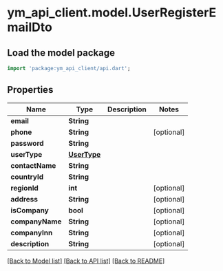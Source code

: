 # ym_api_client.model.UserRegisterEmailDto

## Load the model package
```dart
import 'package:ym_api_client/api.dart';
```

## Properties
Name | Type | Description | Notes
------------ | ------------- | ------------- | -------------
**email** | **String** |  | 
**phone** | **String** |  | [optional] 
**password** | **String** |  | 
**userType** | [**UserType**](UserType.md) |  | 
**contactName** | **String** |  | 
**countryId** | **String** |  | 
**regionId** | **int** |  | [optional] 
**address** | **String** |  | [optional] 
**isCompany** | **bool** |  | [optional] 
**companyName** | **String** |  | [optional] 
**companyInn** | **String** |  | [optional] 
**description** | **String** |  | [optional] 

[[Back to Model list]](../README.md#documentation-for-models) [[Back to API list]](../README.md#documentation-for-api-endpoints) [[Back to README]](../README.md)


